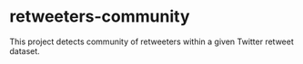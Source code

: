 # retweeters-community
This project detects community of retweeters within a given Twitter retweet dataset.
